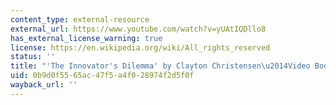```yaml
---
content_type: external-resource
external_url: https://www.youtube.com/watch?v=yUAtIQDllo8
has_external_license_warning: true
license: https://en.wikipedia.org/wiki/All_rights_reserved
status: ''
title: "'The Innovator's Dilemma' by Clayton Christensen\u2014Video Book Summar"
uid: 0b9d0f55-65ac-47f5-a4f0-28974f2d5f0f
wayback_url: ''
---
```

